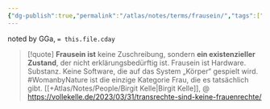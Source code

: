 ```yaml
---
{"dg-publish":true,"permalink":"/atlas/notes/terms/frausein/","tags":["class/termNote"],"noteIcon":""}
---
```


noted by GGa, `= this.file.cday` 

> [!quote] **Frausein ist** keine Zuschreibung, sondern **ein existenzieller Zustand**, der nicht erklärungsbedürftig ist. Frausein ist Hardware. Substanz. Keine Software, die auf das System „Körper“ gespielt wird. #WomanbyNature ist die einzige Kategorie Frau, die es tatsächlich gibt.
> [[+Atlas/Notes/People/Birgit Kelle\|Birgit Kelle]], @ https://vollekelle.de/2023/03/31/transrechte-sind-keine-frauenrechte/





